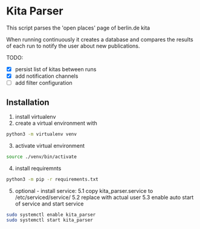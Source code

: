 # Kita Parser

This script parses the 'open places' page of berlin.de kita

When running continuously it creates a database and compares the results of each run to notify the user about new publications.

TODO:
- [x] persist list of kitas between runs
- [x] add notification channels
- [ ] add filter configuration

## Installation

1. install virtualenv 
2. create a virtual environment with
```bash
python3 -m virtualenv venv
```
3. activate virtual environment 
```bash
source ./venv/bin/activate
```
4. install requiremnts
```bash
python3 -m pip -r requirements.txt
```
5. optional - install service: 
  5.1 copy kita_parser.service to /etc/serviced/service/
  5.2 replace <userName> with actual user
  5.3 enable auto start of service and start service
  ```bash
  sudo systemctl enable kita_parser
  sudo systemctl start kita_parser
  ```
